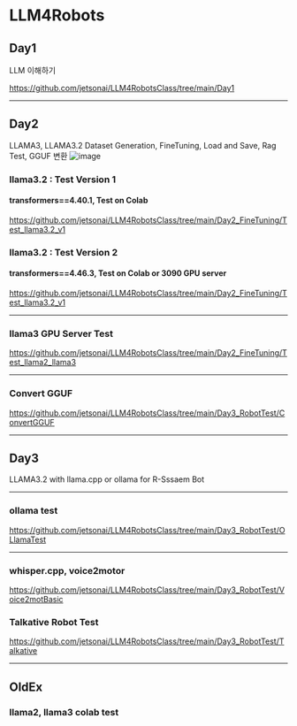 # LLM4Robots

## Day1

LLM 이해하기

https://github.com/jetsonai/LLM4RobotsClass/tree/main/Day1

----------------------

## Day2

LLAMA3, LLAMA3.2 Dataset Generation, FineTuning, Load and Save, Rag Test, GGUF 변환
![image](https://github.com/user-attachments/assets/9651d886-432f-4a28-a4fd-6b4b673505c3)

### llama3.2 : Test Version 1

#### transformers==4.40.1, Test on Colab

https://github.com/jetsonai/LLM4RobotsClass/tree/main/Day2_FineTuning/Test_llama3.2_v1

### llama3.2 : Test Version 2

#### transformers==4.46.3, Test on Colab or 3090 GPU server

https://github.com/jetsonai/LLM4RobotsClass/tree/main/Day2_FineTuning/Test_llama3.2_v1

----------------------------

### llama3 GPU Server Test

https://github.com/jetsonai/LLM4RobotsClass/tree/main/Day2_FineTuning/Test_llama2_llama3

----------------------------------

### Convert GGUF

https://github.com/jetsonai/LLM4RobotsClass/tree/main/Day3_RobotTest/ConvertGGUF


----------------------------------

## Day3

LLAMA3.2 with llama.cpp or ollama for R-Sssaem Bot

----------------------------------
### ollama test

https://github.com/jetsonai/LLM4RobotsClass/tree/main/Day3_RobotTest/OLlamaTest

----------------------------

### whisper.cpp, voice2motor

https://github.com/jetsonai/LLM4RobotsClass/tree/main/Day3_RobotTest/Voice2motBasic


### Talkative Robot Test

https://github.com/jetsonai/LLM4RobotsClass/tree/main/Day3_RobotTest/Talkative

----------------------------------

## OldEx

### llama2, llama3 colab test
